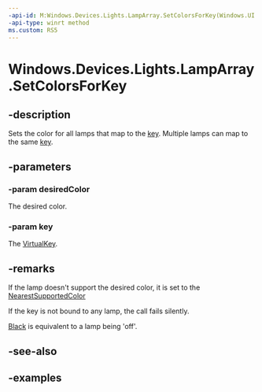 ```yaml
---
-api-id: M:Windows.Devices.Lights.LampArray.SetColorsForKey(Windows.UI.Color,Windows.System.VirtualKey)
-api-type: winrt method
ms.custom: RS5
---
```


<!-- Method syntax.
public void LampArray.SetColorsForKey(Color desiredColor, VirtualKey key)
-->

# Windows.Devices.Lights.LampArray.SetColorsForKey

## -description
Sets the color for all lamps that map to the [key](../windows.system/virtualkey.md). Multiple lamps can map to the same [key](../windows.system/virtualkey.md).

## -parameters
### -param desiredColor
The desired color.

### -param key
The [VirtualKey](../windows.system/virtualkey.md).

## -remarks
If the lamp doesn't support the desired color, it is set to the [NearestSupportedColor](lampinfo_getnearestsupportedcolor_1689565521.md)

If the key is not bound to any lamp, the call fails silently.

[Black](../windows.ui/colors_black.md) is equivalent to a lamp being 'off'.

## -see-also

## -examples

